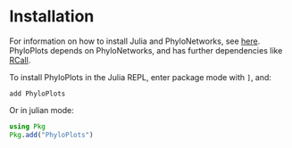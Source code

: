 
# Installation

For information on how to install Julia and PhyloNetworks, see
[here](https://crsl4.github.io/PhyloNetworks.jl/dev/man/installation/#Installation).
PhyloPlots depends on PhyloNetworks, and has further dependencies
like
[RCall](https://github.com/JuliaInterop/RCall.jl).

To install PhyloPlots in the Julia REPL, enter package mode with `]`, and:

```
add PhyloPlots
```
Or in julian mode:

```julia
using Pkg
Pkg.add("PhyloPlots")
```
